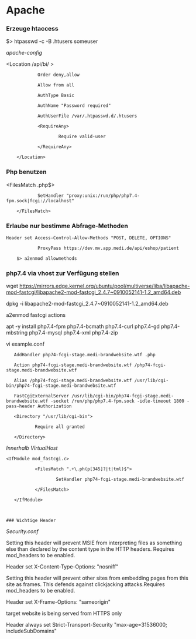 
# Apache
	
### Erzeuge htaccess
	
$> htpasswd -c -B .htusers someuser
	
*apache-config*
	
 <Location /api/bi/ >
	
                Order deny,allow 
	
                Allow from all 
	
                AuthType Basic 
	
                AuthName "Password required"
	
                AuthUserFile /var/.htpasswd.d/.htusers  
	
                <RequireAny> 
	
                        Require valid-user 
	
                </RequireAny> 
	
        </Location> 
	
### Php benutzen
 <FilesMatch \.php\$>
	
                SetHandler "proxy:unix:/run/php/php7.4-fpm.sock|fcgi://localhost"
	
        </FilesMatch> 
	        
### Erlaube nur bestimme Abfrage-Methoden
	Header set Access-Control-Allow-Methods "POST, DELETE, OPTIONS" 
	
                ProxyPass https://dev.mv.app.medi.de/api/eshop/patient 
	
		$> a2enmod allowmethods
	
### php7.4 via vhost zur Verfügung stellen

wget https://mirrors.edge.kernel.org/ubuntu/pool/multiverse/liba/libapache-mod-fastcgi/libapache2-mod-fastcgi_2.4.7~0910052141-1.2_amd64.deb
	
dpkg -i libapache2-mod-fastcgi_2.4.7~0910052141-1.2_amd64.deb
	
a2enmod fastcgi actions
	
apt -y install php7.4-fpm php7.4-bcmath php7.4-curl php7.4-gd php7.4-mbstring php7.4-mysql php7.4-xml php7.4-zip
	
vi example.conf

<IfModule mod_fastcgi.c>

       AddHandler php74-fcgi-stage.medi-brandwebsite.wtf .php
	
       Action php74-fcgi-stage.medi-brandwebsite.wtf /php74-fcgi-stage.medi-brandwebsite.wtf
	
       Alias /php74-fcgi-stage.medi-brandwebsite.wtf /usr/lib/cgi-bin/php74-fcgi-stage.medi-brandwebsite.wtf
	
       FastCgiExternalServer /usr/lib/cgi-bin/php74-fcgi-stage.medi-brandwebsite.wtf -socket /run/php/php7.4-fpm.sock -idle-timeout 1800 -pass-header Authorization
	
       <Directory "/usr/lib/cgi-bin">
	
               Require all granted
	
       </Directory>
	
</IfModule>

*Innerhalb VirtualHost*



	
  
	<IfModule mod_fastcgi.c>
	
               <FilesMatch ".+\.ph(p[345]?|t|tml)$">
	
                       SetHandler php74-fcgi-stage.medi-brandwebsite.wtf
	
               </FilesMatch>
	
       </IfModule>
	
	
	
	### Wichtige Header 

*Security.conf*
	

Setting this header will prevent MSIE from interpreting files as something else than declared by the content type in the HTTP headers. Requires mod_headers to be enabled.
	
Header set X-Content-Type-Options: "nosniff"

Setting this header will prevent other sites from embedding pages from this site as frames. This defends against clickjacking attacks.Requires mod_headers to be enabled.

Header set X-Frame-Options: "sameorigin"


target website is being served from HTTPS only

Header always set Strict-Transport-Security "max-age=31536000; includeSubDomains"

